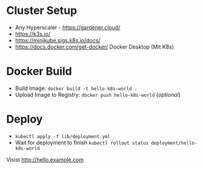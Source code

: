 # Cluster Setup
 * Any Hyperscaler - https://gardener.cloud/
 * https://k3s.io/
 * https://minikube.sigs.k8s.io/docs/
 * https://docs.docker.com/get-docker/ Docker Desktop (Mit K8s)
 
# Docker Build
 * Build Image: `docker build -t hello-k8s-world .` 
 * Upload Image to Registry: `docker push hello-k8s-world` (_optional_)
  
# Deploy
 * `kubectl apply -f lib/deployment.yml`
 * Wait for deployment to finish `kubectl rollout status deployment/hello-k8s-world`

 Visist http://hello.example.com
